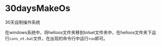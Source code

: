 # 30daysMakeOs
30天自制操作系统

在windows系统中，将helloos文件夹移到tolset文件夹中，在helloos文件夹下运行`cons_nt.bat`文件，在出现的命令行中运行`run`即可。

